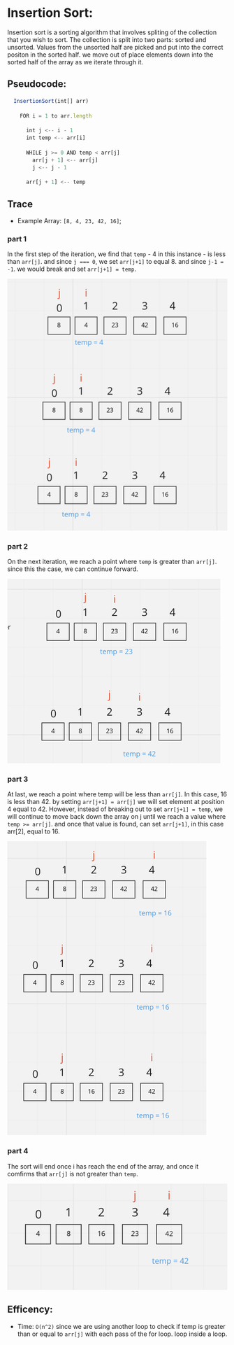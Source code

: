 # Insertion Sort:

Insertion sort is a sorting algorithm that involves spliting of the collection that you wish to sort. The collection is split into two parts: sorted and unsorted. Values from the unsorted half are picked and put into the correct positon in the sorted half. we move out of place elements down into the sorted half of the array as we iterate through it.

## Pseudocode:

```js
  InsertionSort(int[] arr)

    FOR i = 1 to arr.length

      int j <-- i - 1
      int temp <-- arr[i]

      WHILE j >= 0 AND temp < arr[j]
        arr[j + 1] <-- arr[j]
        j <-- j - 1

      arr[j + 1] <-- temp
```

## Trace

- Example Array: `[8, 4, 23, 42, 16]`;

### part 1

In the first step of the iteration, we find that `temp` - 4 in this instance - is less than `arr[j]`. and since `j === 0`, we set `arr[j+1]` to equal 8. and since `j-1 = -1`. we would break and set `arr[j+1] = temp`.

![alt text](javascript/code-challenges/insertionSort/assets/part1.png)

### part 2

On the next iteration, we reach a point where `temp` is greater than `arr[j]`. since this the case, we can continue forward.

![alt text](javascript/code-challenges/insertionSort/assets/part2.png)

### part 3

At last, we reach a point where temp will be less than `arr[j]`. In this case, 16 is less than 42. by setting `arr[j+1] = arr[j]` we will set element at position 4 equal to 42. However, instead of breaking out to set `arr[j+1] = temp`, we will continue to move back down the array on j until we reach a value where `temp >= arr[j]`. and once that value is found, can set `arr[j+1]`, in this case arr[2], equal to 16.

![alt text](javascript/code-challenges/insertionSort/assets/part3.png)

### part 4

The sort will end once i has reach the end of the array, and once it comfirms that `arr[j]` is not greater than `temp`.

![alt text](javascript/code-challenges/insertionSort/assets/part4.png)

## Efficency:

- Time: `O(n^2)` since we are using another loop to check if temp is greater than or equal to
  `arr[j]` with each pass of the for loop. loop inside a loop.
